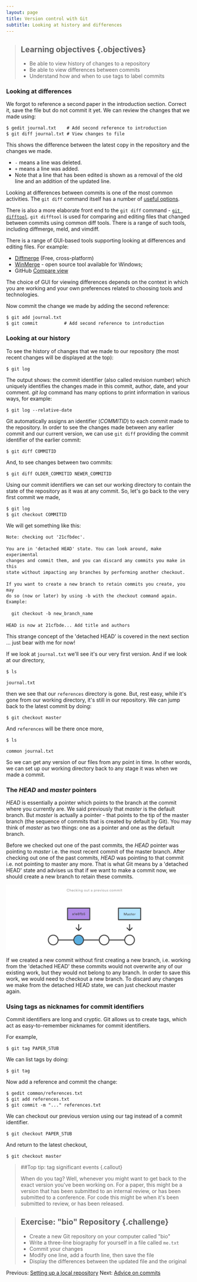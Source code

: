 ```yaml
---
layout: page
title: Version control with Git  
subtitle: Looking at history and differences
---
```


> ## Learning objectives {.objectives}
> * Be able to view history of changes to a repository
> * Be able to view differences between commits
> * Understand how and when to use tags to label commits

### Looking at differences

We forgot to reference a second paper in the introduction section.
Correct it, save the file but do not commit it yet.
We can review the changes that we made using:

~~~{.bash}
$ gedit journal.txt    # Add second reference to introduction
$ git diff journal.txt # View changes to file
~~~

This shows the difference between the latest copy in the repository and the
changes we made. 

* `-` means a line was deleted.  
* `+` means a line was added.  
* Note that a line that has been edited is shown as a removal of the old line and an
addition of the updated line.

Looking at differences between commits is one of the most common activities.
The `git diff` command itself has a number of [useful
options](http://git-scm.com/docs/git-diff.html).

There is also a more elaborate front end to the `git diff` command - [`git
difftool`](). `git difftool` is used for comparing and editing files that
changed between commits using common diff tools. There is a range of such
tools, including diffmerge, meld, and vimdiff.

There is a range of GUI-based tools supporting looking at differences and
editing files. For example:

* [Diffmerge](https://sourcegear.com/diffmerge/) (Free, cross-platform)
* [WinMerge](http://winmerge.org/) - open source tool available for Windows;
* GitHub [Compare
view](https://help.github.com/articles/comparing-commits-across-time)


The choice of GUI for viewing differences depends on the context in which you
are working and your own preferences related to choosing tools and
technologies.

Now commit the change we made by adding the second reference:
```{.bash}
$ git add journal.txt
$ git commit          # Add second reference to introduction
```

### Looking at our history

To see the history of changes that we made to our repository (the most recent
changes will be displayed at the top):

~~~{.bash}
$ git log
~~~

The output shows: the commit identifier (also called revision number) which
uniquely identifies the changes made in this commit, author, date, and your
comment. *git log* command has many options to print information in various
ways, for example:

~~~{.bash}
$ git log --relative-date
~~~

Git automatically assigns an identifier (*COMMITID*) to each commit made to the
repository. In order to see the changes made between any earlier commit and our
current version, we can use  `git diff`  providing the commit identifier of the
earlier commit:

~~~{.bash}
$ git diff COMMITID
~~~

And, to see changes between two commits:

~~~{.bash}
$ git diff OLDER_COMMITID NEWER_COMMITID
~~~

Using our commit identifiers we can set our working directory to contain the
state of the repository as it was at any commit. So, let's go back to the very
first commit we made,

~~~{.bash}
$ git log 
$ git checkout COMMITID
~~~

We will get something like this:

~~~{.output}
Note: checking out '21cfbdec'.

You are in 'detached HEAD' state. You can look around, make experimental
changes and commit them, and you can discard any commits you make in this
state without impacting any branches by performing another checkout.

If you want to create a new branch to retain commits you create, you may
do so (now or later) by using -b with the checkout command again. Example:

  git checkout -b new_branch_name
  
HEAD is now at 21cfbde... Add title and authors
~~~

This strange concept of the 'detached HEAD' is covered in the next section ...
just bear with me for now!

If we look at `journal.txt` we'll see it's our very first version. And if we
look at our directory,

~~~{.bash}
$ ls
~~~
~~~{.output}
journal.txt
~~~


then we see that our `references` directory is gone. But, rest easy, while it's
gone from our working directory, it's still in our repository. We can jump back
to the latest commit by doing:

~~~{.bash}
$ git checkout master
~~~

And `references` will be there once more,

~~~{.bash}
$ ls
~~~
~~~{.output}
common journal.txt
~~~
So we can get any version of our files from any point in time. In other words,
we can set up our working directory back to any stage it was when we made
a commit.

### The *HEAD* and *master* pointers

*HEAD* is essentially a pointer which points to the branch at the commit where
you currently are. 
We said previously that *master* is the default branch. But *master* is
actually a pointer - that points to the tip of the master branch (the sequence
of commits that is created by default by Git). You may think of *master* as two
things: one as a pointer and one as the default branch. 

Before we checked out one of the past commits, the *HEAD* pointer was pointing to
*master* i.e. the most recent commit of the master branch. 
After checking out one of the past commits, *HEAD* was pointing to that commit i.e.
not pointing to master any more. 
That is what Git means by a 'detached HEAD' state and advises us that if we want to make a commit
now, we should create a new branch to retain these commits. 

![Checking out a previous commit - detached head](fig/detached_head.svg)

If we created a new commit without first creating a new branch, i.e. working from
the 'detached HEAD' these commits would not overwrite any of our existing work,
but they would not belong to any branch. In order to save this work, we would need
to checkout a new branch. To discard any changes we make from the detached HEAD
state, we can just checkout master again.

### Using tags as nicknames for commit identifiers

Commit identifiers are long and cryptic. Git allows us to create tags, which
act as easy-to-remember nicknames for commit identifiers.

For example,

```{.bash}    
$ git tag PAPER_STUB
```

We can list tags by doing:

```{.bash}    
$ git tag
```

Now add a reference and commit the change:

```{.bash}    
$ gedit common/references.txt
$ git add references.txt 
$ git commit -m "..." references.txt
```

We can checkout our previous version using our tag instead of a commit
identifier.

```{.bash}    
$ git checkout PAPER_STUB
```

And return to the latest checkout,

```{.bash}    
$ git checkout master
```

> ##Top tip: tag significant events {.callout}
>
> When do you tag? Well, whenever you might want to get back to the exact
> version you've been working on. For a paper, this might be a version that has
> been submitted to an internal review, or has been submitted to a conference.
> For code this might be when it's been submitted to review, or has been
> released.

> ## Exercise: "bio" Repository {.challenge}
>
> - Create a new Git repository on your computer called "bio"
> - Write a three-line biography for yourself in a file called `me.txt`
> - Commit your changes
> - Modify one line, add a fourth line, then save the file
> - Display the differences between the updated file and the original

Previous: [Setting up a local repository](02-local.html) Next: [Advice on commits](04-commit-advice.html)
